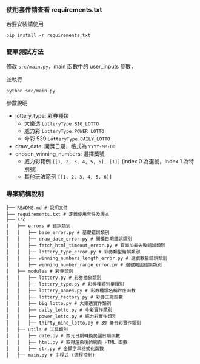 ### 使用套件請查看 requirements.txt

若要安裝請使用

```
pip install -r requirements.txt
```

### 簡單測試方法

修改 `src/main.py`，main 函數中的 user_inputs 參數，

並執行

```
python src/main.py
```

參數說明

- lottery_type: 彩券種類
  - 大樂透 `LotteryType.BIG_LOTTO`
  - 威力彩 `LotteryType.POWER_LOTTO`
  - 今彩 539 `LotteryType.DAILY_LOTTO`
- draw_date: 開獎日期，格式為 `YYYY-MM-DD`
- chosen_winning_numbers: 選擇獎號
  - 威力彩範例 `[[1, 2, 3, 4, 5, 6], [1]]` (index 0 為選號，index 1 為特別號)
  - 其他玩法範例 `[[1, 2, 3, 4, 5, 6]]`

### 專案結構說明

```
├── README.md # 說明文件
├── requirements.txt # 定義使用套件及版本
├── src
│   ├── errors # 錯誤類別
│   │   ├── base_error.py # 基礎錯誤類別
│   │   ├── draw_date_error.py # 開獎日期錯誤類別
│   │   ├── fetch_html_timeout_error.py # 頁面加載失敗錯誤類別
│   │   ├── lottery_type_error.py # 彩券類型錯誤類別
│   │   ├── winning_numbers_length_error.py # 選號數量錯誤類別
│   │   ├── winning_number_range_error.py # 選號範圍錯誤類別
│   ├── modules # 彩券類別
│   │   ├── lottery.py # 彩券抽象類別
│   │   ├── lottery_type.py # 彩券種類列舉類別
│   │   ├── lottery_names.py # 彩券種類名稱對應函數
│   │   ├── lottery_factory.py # 彩券工廠函數
│   │   ├── big_lotto.py # 大樂透實作類別
│   │   ├── daily_lotto.py # 今彩實作類別
│   │   ├── power_lotto.py # 威力彩實作類別
│   │   ├── thirty_nine_lotto.py # 39 樂合彩實作類別
│   ├── utils # 工具類別
│   │   ├── date.py # 西元日期轉換民國日期函數
│   │   ├── html.py # 取得渲染後的網頁 HTML 函數
│   │   ├── str.py # 金額字串格式化函數
│   ├── main.py # 主程式 (流程控制)
```
